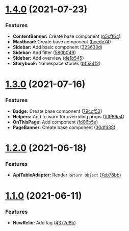 # [1.4.0](https://github.com/Royal-Navy/docs.royalnavy.io/compare/1.3.0...1.4.0) (2021-07-23)


### Features

* **ContentBanner:** Create base component ([b5cffb4](https://github.com/Royal-Navy/docs.royalnavy.io/commit/b5cffb4c43a0bb0939a63eb7c350cec2e8bc5b7f))
* **Masthead:** Create base component ([bcede74](https://github.com/Royal-Navy/docs.royalnavy.io/commit/bcede74f863409a5edec2f2c19c46f5441af8a76))
* **Sidebar:** Add basic component ([323633d](https://github.com/Royal-Navy/docs.royalnavy.io/commit/323633dde2abe7bb2da30ee48180c0657fcbd4a4))
* **Sidebar:** Add filter ([580b049](https://github.com/Royal-Navy/docs.royalnavy.io/commit/580b049948d0266efeb4765b9ba0f8a3caee7905))
* **Sidebar:** Add overview ([de1b545](https://github.com/Royal-Navy/docs.royalnavy.io/commit/de1b5454228b90c5d64bd32ce37d7337e8463c02))
* **Storybook:** Namespace stories ([bf534f2](https://github.com/Royal-Navy/docs.royalnavy.io/commit/bf534f29c1ca5351a49c57539e5f6febe867dc22))

# [1.3.0](https://github.com/Royal-Navy/docs.royalnavy.io/compare/1.2.0...1.3.0) (2021-07-16)


### Features

* **Badge:** Create base component ([79ccf53](https://github.com/Royal-Navy/docs.royalnavy.io/commit/79ccf5392182a6aa268fe7a6a7c6470aba99d596))
* **Helpers:** Add to warn for overriding props ([10989e4](https://github.com/Royal-Navy/docs.royalnavy.io/commit/10989e4ccced0e9629e3edfa97b435c273719f02))
* **OnThisPage:** Add component ([fd06b5e](https://github.com/Royal-Navy/docs.royalnavy.io/commit/fd06b5e6755f333d216c9e4227d9ef3e5b94a0a4))
* **PageBanner:** Create base component ([30df438](https://github.com/Royal-Navy/docs.royalnavy.io/commit/30df438a71aaff6ea38b071fe80581c04c5eab54))

# [1.2.0](https://github.com/Royal-Navy/docs.royalnavy.io/compare/1.1.0...1.2.0) (2021-06-18)


### Features

* **ApiTableAdapter:** Render `Return Object` ([7eb78bb](https://github.com/Royal-Navy/docs.royalnavy.io/commit/7eb78bb0332ddacfb1590b86d268e35e3b6f4f19))

# [1.1.0](https://github.com/Royal-Navy/docs.royalnavy.io/compare/1.0.0...1.1.0) (2021-06-11)


### Features

* **NewRelic:** Add tag ([4377d8b](https://github.com/Royal-Navy/docs.royalnavy.io/commit/4377d8be8e874a8de886ea92a9bb7134ba584880))
